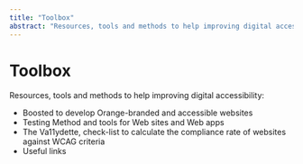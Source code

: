 ```yaml
---
title: "Toolbox"
abstract: "Resources, tools and methods to help improving digital accessibility"
---
```


# Toolbox

Resources, tools and methods to help improving digital accessibility:
- Boosted to develop Orange-branded and accessible websites
- Testing Method and tools for Web sites and Web apps
- The Va11ydette, check-list to calculate the compliance rate of websites against WCAG criteria
- Useful links

